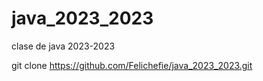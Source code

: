 # java_2023_2023
clase de java 2023-2023

git clone https://github.com/Felichefie/java_2023_2023.git
